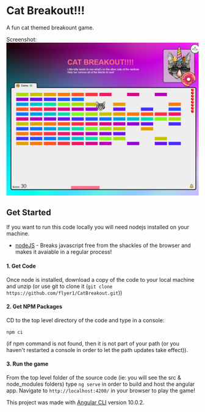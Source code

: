 # Cat Breakout!!!
A fun cat themed breakount game.

Screenshot:
![Game](https://github.com/flyer1/CatBreakout/blob/master/screenshot.png "Game Screenshot")


## Get Started
If you want to run this code locally you will need nodejs installed on your machine.
- [nodeJS](http://nodejs.org/) - Breaks javascript free from the shackles of the browser and makes it avaiable in a regular process!

#### 1. Get Code
Once node is installed, download a copy of the code to your local machine and unzip (or use git to clone it (`git clone https://github.com/flyer1/CatBreakout.git`)) 

#### 2. Get NPM Packages
CD to the top level directory of the code and type in a console:

```
npm ci
```

(if npm command is not found, then it is not part of your path (or you haven't restarted a console in order to let the path updates take effect)).

#### 3. Run the game
From the top level folder of the source code (ie: you will see the src & node_modules folders) type `ng serve` in order to build and host the angular app.
 Navigate to `http://localhost:4200/` in your browser to play the game!


This project was made with [Angular CLI](https://github.com/angular/angular-cli) version 10.0.2.


